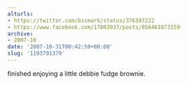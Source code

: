 ```yaml
---
alturls:
- https://twitter.com/bismark/status/376397222
- https://www.facebook.com/17803937/posts/856461073159
archive:
- 2007-10
date: '2007-10-31T00:42:59+00:00'
slug: '1193791379'
---
```


finished enjoying a little debbie fudge brownie.

